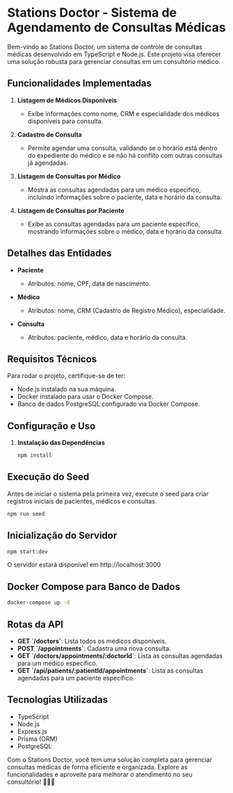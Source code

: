 # Stations Doctor - Sistema de Agendamento de Consultas Médicas

Bem-vindo ao Stations Doctor, um sistema de controle de consultas médicas desenvolvido em TypeScript e Node.js. Este projeto visa oferecer uma solução robusta para gerenciar consultas em um consultório médico.

## Funcionalidades Implementadas

1. **Listagem de Médicos Disponíveis**
   - Exibe informações como nome, CRM e especialidade dos médicos disponíveis para consulta.

2. **Cadastro de Consulta**
   - Permite agendar uma consulta, validando se o horário está dentro do expediente do médico e se não há conflito com outras consultas já agendadas.

3. **Listagem de Consultas por Médico**
   - Mostra as consultas agendadas para um médico específico, incluindo informações sobre o paciente, data e horário da consulta.

4. **Listagem de Consultas por Paciente**
   - Exibe as consultas agendadas para um paciente específico, mostrando informações sobre o médico, data e horário da consulta.

## Detalhes das Entidades

- **Paciente**
  - Atributos: nome, CPF, data de nascimento.

- **Médico**
  - Atributos: nome, CRM (Cadastro de Registro Médico), especialidade.

- **Consulta**
  - Atributos: paciente, médico, data e horário da consulta.

## Requisitos Técnicos

Para rodar o projeto, certifique-se de ter:

- Node.js instalado na sua máquina.
- Docker instalado para usar o Docker Compose.
- Banco de dados PostgreSQL configurado via Docker Compose.

## Configuração e Uso

1. **Instalação das Dependências**
   ```bash
   npm install
   ```
## Execução do Seed

Antes de iniciar o sistema pela primeira vez, execute o seed para criar registros iniciais de pacientes, médicos e consultas.

```bash
npm run seed
```
## Inicialização do Servidor
```bash
npm start:dev
```
O servidor estará disponível em http://localhost:3000

## Docker Compose para Banco de Dados

```bash
docker-compose up -d
```
## Rotas da API

- **GET \`/doctors\`**: Lista todos os médicos disponíveis.
- **POST \`/appointments\`**: Cadastra uma nova consulta.
- **GET \`/doctors/appointments/:doctorId`**: Lista as consultas agendadas para um médico específico.
- **GET \`/api/patients/:patientId/appointments\`**: Lista as consultas agendadas para um paciente específico.

## Tecnologias Utilizadas

- TypeScript
- Node.js
- Express.js
- Prisma (ORM)
- PostgreSQL

Com o Stations Doctor, você tem uma solução completa para gerenciar consultas médicas de forma eficiente e organizada. Explore as funcionalidades e aproveite para melhorar o atendimento no seu consultório! 🏥💉✨